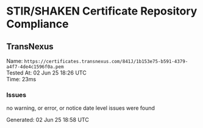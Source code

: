 # STIR/SHAKEN Certificate Repository Compliance

## TransNexus

Name: `https://certificates.transnexus.com/841J/1b153e75-b591-4379-a4f7-4de4c1596f0a.pem`\
Tested At: 02 Jun 25 18:26 UTC\
Time: 23ms

### Issues

no warning, or error, or notice date level issues were found

Generated: 02 Jun 25 18:58 UTC